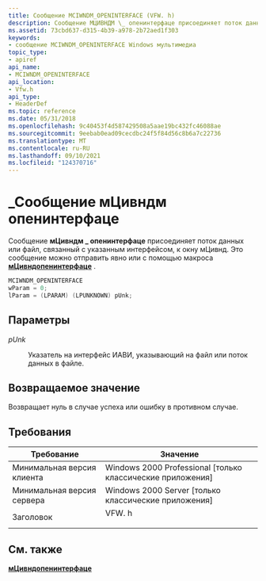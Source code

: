 ```yaml
---
title: Сообщение MCIWNDM_OPENINTERFACE (VFW. h)
description: Сообщение МЦИВНДМ \_ опенинтерфаце присоединяет поток данных или файл, связанный с указанным интерфейсом, к окну мЦивнд. Это сообщение можно отправить явно или с помощью макроса МЦивндопенинтерфаце.
ms.assetid: 73cbd637-d315-4b39-a978-2b72aed1f303
keywords:
- сообщение MCIWNDM_OPENINTERFACE Windows мультимедиа
topic_type:
- apiref
api_name:
- MCIWNDM_OPENINTERFACE
api_location:
- Vfw.h
api_type:
- HeaderDef
ms.topic: reference
ms.date: 05/31/2018
ms.openlocfilehash: 9c40453f4d587429508a5aae19bc432fc46088ae
ms.sourcegitcommit: 9eebab0ead09cecdbc24f5f84d56c8b6a7c22736
ms.translationtype: MT
ms.contentlocale: ru-RU
ms.lasthandoff: 09/10/2021
ms.locfileid: "124370716"
---
```

# <a name="mciwndm_openinterface-message"></a>\_Сообщение мЦивндм опенинтерфаце

Сообщение **мЦивндм \_ опенинтерфаце** присоединяет поток данных или файл, связанный с указанным интерфейсом, к окну мЦивнд. Это сообщение можно отправить явно или с помощью макроса [**мЦивндопенинтерфаце**](/windows/desktop/api/Vfw/nf-vfw-mciwndopeninterface) .


```C++
MCIWNDM_OPENINTERFACE 
wParam = 0; 
lParam = (LPARAM) (LPUNKNOWN) pUnk; 
```



## <a name="parameters"></a>Параметры

<dl> <dt>

<span id="pUnk"></span><span id="punk"></span><span id="PUNK"></span>*pUnk*
</dt> <dd>

Указатель на интерфейс ИАВИ, указывающий на файл или поток данных в файле.

</dd> </dl>

## <a name="return-value"></a>Возвращаемое значение

Возвращает нуль в случае успеха или ошибку в противном случае.

## <a name="requirements"></a>Требования



| Требование | Значение |
|-------------------------------------|----------------------------------------------------------------------------------|
| Минимальная версия клиента<br/> | Windows 2000 Professional \[только классические приложения\]<br/>                       |
| Минимальная версия сервера<br/> | Windows 2000 Server \[только классические приложения\]<br/>                             |
| Заголовок<br/>                   | <dl> <dt>VFW. h</dt> </dl> |



## <a name="see-also"></a>См. также

<dl> <dt>

[**мЦивндопенинтерфаце**](/windows/desktop/api/Vfw/nf-vfw-mciwndopeninterface)
</dt> </dl>

 

 





